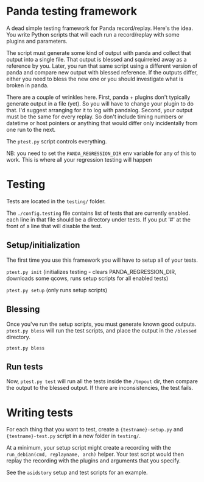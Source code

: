 # Panda testing framework

A dead simple testing framework for Panda record/replay.  Here's the idea. You write Python scripts that will each run a record/replay with some plugins and parameters.

 The script must
generate some kind of output with panda and collect that output into a
single file.  That output is blessed and squirreled away as a
reference by you.  Later, you run that same script using a different
version of panda and compare new output with blessed reference.  If
the outputs differ, either you need to bless the new one or you should
investigate what is broken in panda.

There are a couple of wrinkles here.  First, panda + plugins don't
typically generate output in a file (yet).  So you will have to change
your plugin to do that.  I'd suggest arranging for it to log with
pandalog.  Second, your output must be the same for every replay.  So
don't include timing numbers or datetime or host pointers or anything
that would differ only incidentally from one run to the next.

The `ptest.py` script controls everything.

NB: you need to set the `PANDA_REGRESSION_DIR` env variable for any
of this to work.  This is where all your regression testing will happen

# Testing

Tests are located in the `testing/` folder. 

The `./config.testing` file contains list of tests that are currently
enabled.  each line in that file should be a directory under tests.
If you put '#' at the front of a line that will disable the test.

## Setup/initialization

The first time you use this framework you will have to setup all of your tests. 

`ptest.py init`         (initializes testing - clears PANDA_REGRESSION_DIR, downloads some qcows, runs setup scripts for all enabled tests)

`ptest.py setup`        (only runs setup scripts)

## Blessing 

Once you've run the setup scripts, you must generate known good outputs. `ptest.py bless` will run the test scripts, and place the output in the `/blessed` directory.

`ptest.py bless`

## Run tests

Now, `ptest.py test` will run all the tests inside the `/tmpout` dir, then compare the output to the blessed output. If there are inconsistencies, the test fails.

# Writing tests

For each thing that you want to test, create a `{testname}-setup.py` and `{testname}-test.py` script in a new folder in `testing/`. 

At a minimum, your setup script might create a recording with the `run_debian(cmd, replayname, arch)` helper. Your test script would then replay the recording with the plugins and arguments that you specify.

See the `asidstory` setup and test scripts for an example.
